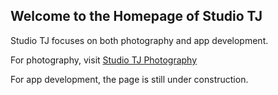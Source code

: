 ## Welcome to the Homepage of Studio TJ

Studio TJ focuses on both photography and app development.

For photography, visit [Studio TJ Photography](https://photography.studiotj.cc)

For app development, the page is still under construction.